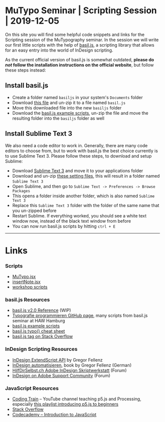 # MuTypo Seminar | Scripting Session | 2019-12-05
On this site you will find some helpful code snippets and links for the Scripting session of the MuTypography seminar.
In the session we will write our first little scripts with the help of [basil.js](http://basiljs.ch/), a scripting library that allows for an easy entry into the world of InDesign scripting.

As the current official version of basil.js is somewhat outdated, **please do *not* follow the installation instructions on the official website**, but follow these steps instead:

## Install basil.js

- Create a folder named `basiljs` in your system's `Documents` folder
- Download [this file](https://github.com/trych/MuTypo/raw/master/downloads/basil.js.zip) and un-zip it to a file named `basil.js`
- Move this downloaded file into the new `basiljs` folder
- Download the [basil.js example scripts](https://github.com/trych/MuTypo/raw/master/downloads/basiljs_examples.zip), un-zip the file and move the resulting folder into the `basiljs` folder as well

## Install Sublime Text 3

We also need a code editor to work in. Generally, there are many code editors to choose from, but to work with basil.js the best choice currently is to use Sublime Text 3. Please follow these steps, to download and setup Sublime:

- Download [Sublime Text 3](https://www.sublimetext.com/3) and move it to your applications folder
- Download and un-zip [these setting files](https://github.com/trych/MuTypo/raw/master/downloads/ST3_settings.zip), this will result in a folder named `Sublime Text 3`
- Open Sublime, and then go to `Sublime Text -> Preferences -> Browse Packages`
- This opens a folder inside another folder, which is also named `Sublime Text 3`
- Replace this `Sublime Text 3` folder with the folder of the same name that you un-zipped before
- Restart Sublime. If everything worked, you should see a white text window now, instead of the black text window from before
- You can now run basil.js scripts by hitting `ctrl + E`

---

# Links

### Scripts
- [MuTypo.jsx](https://github.com/trych/MuTypo/raw/master/downloads/MuTypo.zip)
- [insertNote.jsx](https://github.com/trych/MuTypo/raw/master/downloads/insertNote.zip)
- [workshop scripts](/scripts/workshop)

### basil.js Resources
- [basil.js v2.0 Reference](https://deploy-preview-145--basiljs2.netlify.com/reference) (WIP)
- [Typografie programmieren GitHub page](https://github.com/typografie-haw-hamburg/Typografie-programmieren/tree/master/Kurs), many scripts from basil.js seminar at HAW Hamburg
- [basil.js example scripts](https://github.com/trych/MuTypo/raw/master/downloads/basiljs_examples.zip)
- [basil.js typo() cheat sheet](https://github.com/trych/MuTypo/raw/master/downloads/basiljs_b_typo_cheatsheet_v0_2.pdf)
- [basil.js tag on Stack Overflow](https://stackoverflow.com/questions/tagged/basil.js)

### InDesign Scripting Resources
- [InDesign ExtendScript API](https://www.indesignjs.de/extendscriptAPI/indesign-latest/#about.html) by Gregor Fellenz
- [InDesign automatisieren](https://www.indesignjs.de/auflage2/), book by Gregor Fellenz (German)
- [HilfDirSelbst.ch Adobe InDesign Skriptwerkstatt](https://www.hilfdirselbst.ch/foren/Adobe_InDesign_Skriptwerkstatt_Forum_61.html) (Forum)
- [InDesign on Adobe Support Community](https://community.adobe.com/t5/indesign/bd-p/indesign?page=1&sort=relevance&filter=all) (Forum)

### JavaScript Resources
- [Coding Train](https://www.youtube.com/user/shiffman) – YouTube channel teaching p5.js and Processing, especially [this playlist introducing p5.js to beginners](https://www.youtube.com/playlist?list=PLRqwX-V7Uu6Zy51Q-x9tMWIv9cueOFTFA)
- [Stack Overflow](https://stackoverflow.com/)
- [Codecademy – Introduction to JavaScript](https://www.codecademy.com/learn/introduction-to-javascript)
